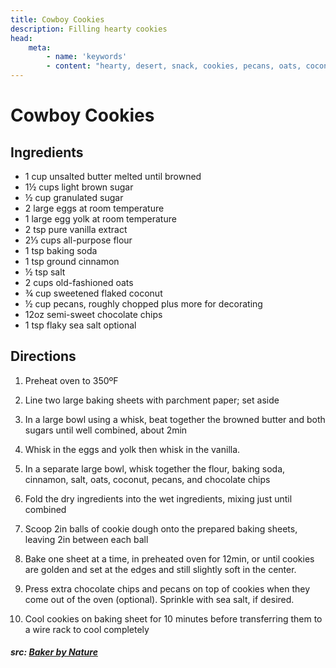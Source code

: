 ```yaml
---
title: Cowboy Cookies
description: Filling hearty cookies
head:
    meta:
        - name: 'keywords'
        - content: "hearty, desert, snack, cookies, pecans, oats, coconut"
---
```


# Cowboy Cookies
## Ingredients
- 1 cup unsalted butter melted until browned
- 1&frac12; cups light brown sugar
- &frac12; cup granulated sugar
- 2 large eggs at room temperature
- 1 large egg yolk at room temperature
- 2 tsp pure vanilla extract
- 2&frac13; cups all-purpose flour
- 1 tsp baking soda
- 1 tsp ground cinnamon
- &frac12; tsp salt
- 2 cups old-fashioned oats
- &frac34; cup sweetened flaked coconut
- &frac12; cup pecans, roughly chopped plus more for decorating
- 12oz semi-sweet chocolate chips
- 1 tsp flaky sea salt optional

## Directions
1. Preheat oven to 350ºF

2. Line two large baking sheets with parchment paper; set aside

3. In a large bowl using a whisk, beat together the browned butter and both sugars until well combined, about 2min

4. Whisk in the eggs and yolk then whisk in the vanilla.

5. In a separate large bowl, whisk together the flour, baking soda, cinnamon, salt, oats, coconut, pecans, and chocolate chips

6. Fold the dry ingredients into the wet ingredients, mixing just until combined

7. Scoop 2in balls of cookie dough onto the prepared baking sheets, leaving 2in between each ball

8. Bake one sheet at a time, in preheated oven for 12min, or until cookies are golden and set at the edges and still slightly soft in the center.

9. Press extra chocolate chips and pecans on top of cookies when they come out of the oven (optional). Sprinkle with sea salt, if desired.

10. Cool cookies on baking sheet for 10 minutes before transferring them to a wire rack to cool completely

##### src: [Baker by Nature](https://bakerbynature.com/the-best-cowboy-cookies-recipe/)